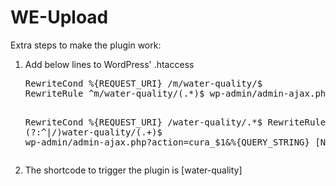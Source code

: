 WE-Upload
=========

Extra steps to make the plugin work:
<ol>
<li><p>Add below lines to WordPress' .htaccess</p>
<pre>
RewriteCond %{REQUEST_URI} /m/water-quality/$
RewriteRule ^m/water-quality/(.*)$ wp-admin/admin-ajax.php?action=cura_mobile&%{QUERY_STRING} [NC,L]

RewriteCond %{REQUEST_URI} /water-quality/.*$
RewriteRule (?:^|/)water-quality/(.+)$ wp-admin/admin-ajax.php?action=cura_$1&%{QUERY_STRING} [NC,L]
</pre></li>
<li>The shortcode to trigger the plugin is [water-quality]</li>
</ol>

